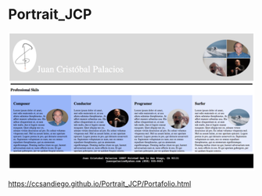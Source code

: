 # Portrait_JCP
![Screenshot](Portafolio_JCP.png)

https://ccsandiego.github.io/Portrait_JCP/Portafolio.html
